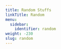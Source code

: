 ```yaml
---
title: Random Stuffs
linkTitle: Random
menu:
  sidebar:
    identifier: random
weight: -230
slug: random
---
```

